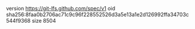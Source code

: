 version https://git-lfs.github.com/spec/v1
oid sha256:8faa0b2706ac71c9c96f228552526d3a5e13a1e2d126992ffa34703c544f9368
size 8504

